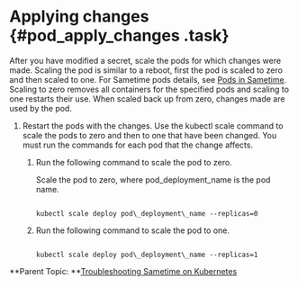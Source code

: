 # Applying changes {#pod_apply_changes .task}

After you have modified a secret, scale the pods for which changes were made. Scaling the pod is similar to a reboot, first the pod is scaled to zero and then scaled to one. For Sametime pods details, see [Pods in Sametime](pods_descriptions.md). Scaling to zero removes all containers for the specified pods and scaling to one restarts their use. When scaled back up from zero, changes made are used by the pod.

1.  Restart the pods with the changes. Use the kubectl scale command to scale the pods to zero and then to one that have been changed. You must run the commands for each pod that the change affects.

    1.  Run the following command to scale the pod to zero.

        Scale the pod to zero, where pod\_deployment\_name is the pod name.

        ``` {#codeblock_cwz_mwc_d5b}
        
        kubectl scale deploy pod\_deployment\_name --replicas=0
        
        ```

    2.  Run the following command to scale the pod to one.

        ``` {#codeblock_i2c_4wc_d5b}
        
        kubectl scale deploy pod\_deployment\_name --replicas=1
        ```


**Parent Topic: **[Troubleshooting Sametime on Kubernetes](t_troubleshooting_sametime_kubernetes.md)

